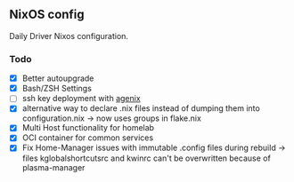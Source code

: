 ## NixOS config

Daily Driver Nixos configuration.


### Todo

- [X] Better autoupgrade
- [X] Bash/ZSH Settings
- [ ] ssh key deployment with [agenix](https://github.com/ryantm/agenix)
- [x] alternative way to declare .nix files instead of dumping them into configuration.nix -> now uses groups in flake.nix
- [x] Multi Host functionality for homelab
- [X] OCI container for common services
- [X] Fix Home-Manager issues with immutable .config files during rebuild -> files kglobalshortcutsrc and kwinrc can't be overwritten because of plasma-manager
